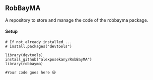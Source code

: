 ## RobBayMA

A repository to store and manage the code of the robbayma package.

#### Setup

```
# If not already installed ...
# install.packages("devtools")

library(devtools)
install_github("alexposekany/RobBayMA")
library(robbayma)

#Your code goes here 😃
```